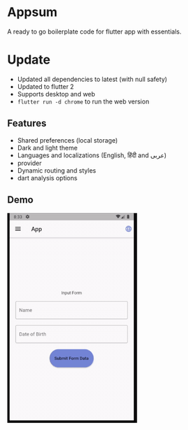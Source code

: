# Appsum

A ready to go boilerplate code for flutter app with essentials.

# Update
- Updated all dependencies to latest (with null safety)
- Updated to flutter 2
- Supports desktop and web
- `flutter run -d chrome` to run the web version

## Features

- Shared preferences (local storage)
- Dark and light theme
- Languages and localizations (English, हिंदी and عربى)
- provider
- Dynamic routing and styles
- dart analysis options

## Demo

[![Demo](./demo.gif)](demo)
